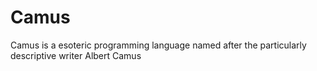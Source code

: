 # Camus
Camus is a esoteric programming language named after the particularly descriptive writer Albert Camus

